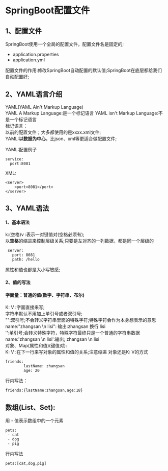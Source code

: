 SpringBoot配置文件
====
## 1、配置文件
SpringBoot使用一个全局的配置文件，配置文件名是固定的;  
* application.properties  
* application.yml  

配置文件的作用:修改SpringBoot自动配置的默认值;SpringBoot在底层都给我们自动配置好;  

## 2、YAML语言介绍 
YAML(YAML Ain't Markup Language)  
    YAML A Markup Language:是一个标记语言
    YAML isn't Markup Language:不是一个标记语言  
标记语言：  
    以前的配置文件；大多都使用的是xxxx.xml文件;  
    YAML:**以数据为中心**，比json、xml等更适合做配置文件;  
    
YAML:配置例子  
>
    service:
      port:8081  
 >  
 XML:  
 > 
    <server>
        <port>8081</port>
    </server>   
>  
## 3、YAML语法
#### 1、基本语法
k:(空格)v :表示一对键值对(空格必须有);  
以**空格**的缩进来控制层级关系;只要是左对齐的一列数据，都是同一个层级的  
>  
     server:
       port: 8081
       path: /hello  
>  
属性和值也都是大小写敏感;  
#### 2、值的写法 
#### **字面量**：**普通的值**(数字、字符串、布尔)  
K: V :字面直接来写;  
    字符串默认不用加上单引号或者双引号;  
    "":双引号;不会转义字符串里面的特殊字符;特殊字符会作为本身想表示的意思  
            name:"zhangsan \n lisi":  输出:zhangsan 换行 lisi  
    '':单引号;会转义特殊字符，特殊字符最终只是一个普通的字符串数据  
            name:'zhangsan \n lisi':输出;   zhangsan \n lisi  
 对象、Map(属性和值)(键值对):  
 K: V :在下一行来写对象的属性和值的关系;注意缩进
    对象还是K: V的方式  
    
    friends:
            lastName: zhangsan
            age: 20
 行内写法：  
> 
    friends:{lastName:zhangsan,age:18}  
>  
## 数组(List、Set):  
用 - 值表示数组中的一个元素  
> 
    pets:
     - cat
     - dog
     - pig 
>  
行内写法  
>
    pets:[cat,dog,pig]  
>  


